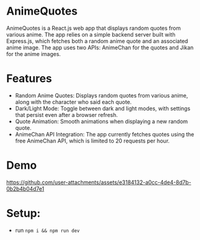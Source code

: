# AnimeQuotes
AnimeQuotes is a React.js web app that displays random quotes from various anime. The app relies on a simple backend server built with Express.js, which fetches both a random anime quote and an associated anime image. The app uses two APIs: AnimeChan for the quotes and Jikan for the anime images.


# Features
- Random Anime Quotes: Displays random quotes from various anime, along with the character who said each quote.
- Dark/Light Mode: Toggle between dark and light modes, with settings that persist even after a browser refresh.
- Quote Animation: Smooth animations when displaying a new random quote.
- AnimeChan API Integration: The app currently fetches quotes using the free AnimeChan API, which is limited to 20 requests per hour.

# Demo
https://github.com/user-attachments/assets/e3184132-a0cc-4de4-8d7b-0b2b4b04d7e1


# Setup:
- run `npm i && npm run dev`
